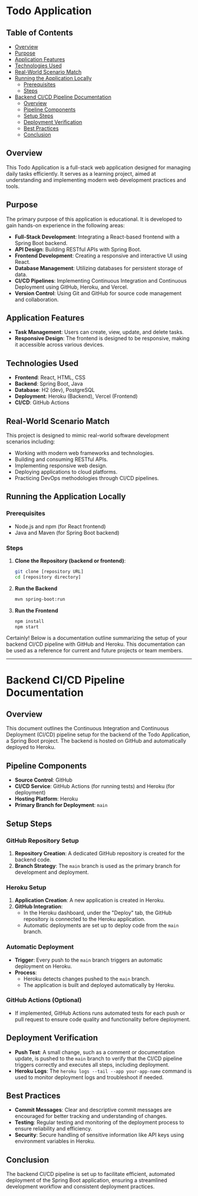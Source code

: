 # Todo Application

## Table of Contents
- [Overview](#overview)
- [Purpose](#purpose)
- [Application Features](#application-features)
- [Technologies Used](#technologies-used)
- [Real-World Scenario Match](#real-world-scenario-match)
- [Running the Application Locally](#running-the-application-locally)
   - [Prerequisites](#prerequisites)
   - [Steps](#steps)
- [Backend CI/CD Pipeline Documentation](#backend-cicd-pipeline-documentation)
   - [Overview](#overview-1)
   - [Pipeline Components](#pipeline-components)
   - [Setup Steps](#setup-steps)
   - [Deployment Verification](#deployment-verification)
   - [Best Practices](#best-practices)
   - [Conclusion](#conclusion)

## Overview
This Todo Application is a full-stack web application designed for managing daily tasks efficiently. It serves as a learning project, aimed at understanding and implementing modern web development practices and tools.

## Purpose
The primary purpose of this application is educational. It is developed to gain hands-on experience in the following areas:
- **Full-Stack Development**: Integrating a React-based frontend with a Spring Boot backend.
- **API Design**: Building RESTful APIs with Spring Boot.
- **Frontend Development**: Creating a responsive and interactive UI using React.
- **Database Management**: Utilizing databases for persistent storage of data.
- **CI/CD Pipelines**: Implementing Continuous Integration and Continuous Deployment using GitHub, Heroku, and Vercel.
- **Version Control**: Using Git and GitHub for source code management and collaboration.

## Application Features
- **Task Management**: Users can create, view, update, and delete tasks.
- **Responsive Design**: The frontend is designed to be responsive, making it accessible across various devices.

## Technologies Used
- **Frontend**: React, HTML, CSS
- **Backend**: Spring Boot, Java
- **Database**: H2 (dev), PostgreSQL
- **Deployment**: Heroku (Backend), Vercel (Frontend)
- **CI/CD**: GitHub Actions

## Real-World Scenario Match
This project is designed to mimic real-world software development scenarios including:

- Working with modern web frameworks and technologies.
- Building and consuming RESTful APIs.
- Implementing responsive web design.
- Deploying applications to cloud platforms.
- Practicing DevOps methodologies through CI/CD pipelines.

## Running the Application Locally

### Prerequisites
- Node.js and npm (for React frontend)
- Java and Maven (for Spring Boot backend)

### Steps
1. **Clone the Repository (backend or frontend)**:
   ```bash
   git clone [repository URL]
   cd [repository directory]

2. **Run the Backend**
    ```bash
   mvn spring-boot:run

3. **Run the Frontend**
    ```bash
   npm install
   npm start


Certainly! Below is a documentation outline summarizing the setup of your backend CI/CD pipeline with GitHub and Heroku. This documentation can be used as a reference for current and future projects or team members.

---

# Backend CI/CD Pipeline Documentation

## Overview
This document outlines the Continuous Integration and Continuous Deployment (CI/CD) pipeline setup for the backend of the Todo Application, a Spring Boot project. The backend is hosted on GitHub and automatically deployed to Heroku.

## Pipeline Components
- **Source Control**: GitHub
- **CI/CD Service**: GitHub Actions (for running tests) and Heroku (for deployment)
- **Hosting Platform**: Heroku
- **Primary Branch for Deployment**: `main`

## Setup Steps

### GitHub Repository Setup
1. **Repository Creation**: A dedicated GitHub repository is created for the backend code.
2. **Branch Strategy**: The `main` branch is used as the primary branch for development and deployment.

### Heroku Setup
1. **Application Creation**: A new application is created in Heroku.
2. **GitHub Integration**:
   - In the Heroku dashboard, under the "Deploy" tab, the GitHub repository is connected to the Heroku application.
   - Automatic deployments are set up to deploy code from the `main` branch.

### Automatic Deployment
- **Trigger**: Every push to the `main` branch triggers an automatic deployment on Heroku.
- **Process**:
   - Heroku detects changes pushed to the `main` branch.
   - The application is built and deployed automatically by Heroku.

### GitHub Actions (Optional)
- If implemented, GitHub Actions runs automated tests for each push or pull request to ensure code quality and functionality before deployment.

## Deployment Verification
- **Push Test**: A small change, such as a comment or documentation update, is pushed to the `main` branch to verify that the CI/CD pipeline triggers correctly and executes all steps, including deployment.
- **Heroku Logs**: The `heroku logs --tail --app your-app-name` command is used to monitor deployment logs and troubleshoot if needed.

## Best Practices
- **Commit Messages**: Clear and descriptive commit messages are encouraged for better tracking and understanding of changes.
- **Testing**: Regular testing and monitoring of the deployment process to ensure reliability and efficiency.
- **Security**: Secure handling of sensitive information like API keys using environment variables in Heroku.

## Conclusion
The backend CI/CD pipeline is set up to facilitate efficient, automated deployment of the Spring Boot application, ensuring a streamlined development workflow and consistent deployment practices.

